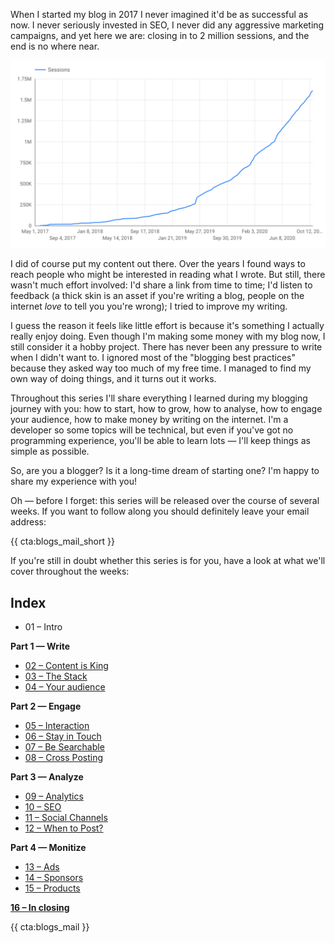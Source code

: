 When I started my blog in 2017 I never imagined it'd be as successful as now. I never seriously invested in SEO, I never did any aggressive marketing campaigns, and yet here we are: closing in to 2 million sessions, and the end is no where near.

![Cumulated amount of sessions per week](/resources/img/blogs-for-devs/01-01.png)

I did of course put my content out there. Over the years I found ways to reach people who might be interested in reading what I wrote. But still, there wasn't much effort involved: I'd share a link from time to time; I'd listen to feedback (a thick skin is an asset if you're writing a blog, people on the internet _love_ to tell you you're wrong); I tried to improve my writing.

I guess the reason it feels like little effort is because it's something I actually really enjoy doing. Even though I'm making some money with my blog now, I still consider it a hobby project. There has never been any pressure to write when I didn't want to. I ignored most of the "blogging best practices" because they asked way too much of my free time. I managed to find my own way of doing things, and it turns out it works.

Throughout this series I'll share everything I learned during my blogging journey with you: how to start, how to grow, how to analyse, how to engage your audience, how to make money by writing on the internet. I'm a developer so some topics will be technical, but even if you've got no programming experience, you'll be able to learn lots — I'll keep things as simple as possible.

So, are you a blogger? Is it a long-time dream of starting one? I'm happy to share my experience with you!

Oh — before I forget: this series will be released over the course of several weeks. If you want to follow along you should definitely leave your email address:

{{ cta:blogs_mail_short }}

If you're still in doubt whether this series is for you, have a look at what we'll cover throughout the weeks:

## Index

- 01 – Intro

**Part 1 — Write**

- [02 – Content is King](/blogs-for-devs/02-content-is-king)
- [03 – The Stack](/blogs-for-devs/03-the-stack)
- [04 – Your audience](/blogs-for-devs/04-your-audience)

**Part 2 — Engage**

- [05 – Interaction](/blogs-for-devs/05-interaction)
- [06 – Stay in Touch](/blogs-for-devs/06-stay-in-touch)
- [07 – Be Searchable](/blogs-for-devs/07-be-searchable)
- [08 – Cross Posting](/blogs-for-devs/08-cross-posting)

**Part 3 — Analyze**

- [09 – Analytics](/blogs-for-devs/09-analytics)
- [10 – SEO](/blogs-for-devs/10-seo)
- [11 – Social Channels](/blogs-for-devs/11-social-channels)
- [12 – When to Post?](/blogs-for-devs/12-when-to-post)

**Part 4 — Monitize**

- [13 – Ads](/blogs-for-devs/13-ads)
- [14 – Sponsors](/blogs-for-devs/14-sponsors)
- [15 – Products](/blogs-for-devs/15-products)

**[16 – In closing](/blogs-for-devs/16-in-closing)**

{{ cta:blogs_mail }}
